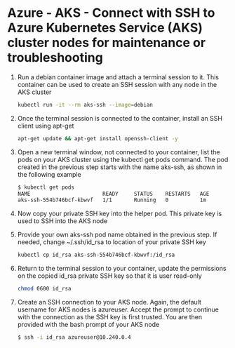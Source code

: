 # Azure - AKS - Connect with SSH to Azure Kubernetes Service (AKS) cluster nodes for maintenance or troubleshooting

1. Run a debian container image and attach a terminal session to it. This container can be used to create an SSH session with any node in the AKS cluster
    
    ```bash
    kubectl run -it --rm aks-ssh --image=debian
    ```

1. Once the terminal session is connected to the container, install an SSH client using apt-get

    ```bash
    apt-get update && apt-get install openssh-client -y
    ```

1. Open a new terminal window, not connected to your container, list the pods on your AKS cluster using the kubectl get pods command. The pod created in the previous step starts with the name aks-ssh, as shown in the following example

    ```bash
    $ kubectl get pods
    NAME                       READY     STATUS    RESTARTS   AGE
    aks-ssh-554b746bcf-kbwvf   1/1       Running   0          1m
    ```

1. Now copy your private SSH key into the helper pod. This private key is used to SSH into the AKS node

1. Provide your own aks-ssh pod name obtained in the previous step. If needed, change ~/.ssh/id_rsa to location of your private SSH key

    ```bash
    kubectl cp id_rsa aks-ssh-554b746bcf-kbwvf:/id_rsa
    ```

1. Return to the terminal session to your container, update the permissions on the copied id_rsa private SSH key so that it is user read-only
    ```bash
    chmod 0600 id_rsa
    ```
1. Create an SSH connection to your AKS node. Again, the default username for AKS nodes is azureuser. Accept the prompt to continue with the connection as the SSH key is first trusted. You are then provided with the bash prompt of your AKS node

    ```bash
    $ ssh -i id_rsa azureuser@10.240.0.4
    ```
